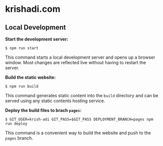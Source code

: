 # krishadi.com

## Local Development

**Start the development server:**

```
$ npm run start
```

This command starts a local development server and opens up a browser window. Most changes are reflected live without having to restart the server.

**Build the static website:**

```
$ npm run build
```

This command generates static content into the `build` directory and can be served using any static contents hosting service.

**Deploy the build files to brach `pages`:**

```
$ GIT_USER=krish-adi GIT_PASS=$GIT_PASS DEPLOYMENT_BRANCH=pages npm run deploy
```

This command is a convenient way to build the website and push to the `pages` branch.
